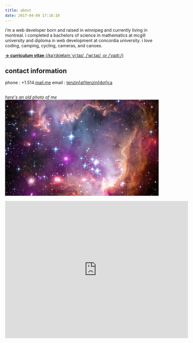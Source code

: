 ```yaml
---
title: about
date: 2017-04-09 17:16:10
---
```


i'm a web developer born and raised in winnipeg and currently living in montreal.  i completed a bachelors of science in mathematics at mcgill university and diploma in web development at concordia university. i love coding, camping, cycling, cameras, and canoes.

<!-- CV -->

[**→ curriculum vitae** (/kəˈrɪkjᵿləm ˈviːtaɪ/, /ˈwiːtaɪ/, or /ˈvaɪtiː/)](https://citizenofearth.github.io/tenzin.cv/)

<!-- /CV -->

<!-- CONTACT INFO -->

## contact information

phone : +1.514.<a href="mailto:tenzin@tenzin.ca">mail.me</a>
email : <a href="mailto:tenzin@tenzin.ca">tenzin[at]tenzin[dot]ca</a>

<!-- /CONTACT INFO -->

<!-- PROFILE PIC -->

<br>_here's an old photo of me_
![alt text](../images/me.png "an old photo of me")

<!-- /PROFILE PIC -->

<!-- GOOGLE MAPS -->
<iframe src="https://www.google.com/maps/embed?pb=!1m18!1m12!1m3!1d178791.72095790613!2d-73.87038248421172!3d45.55795644727512!2m3!1f0!2f0!3f0!3m2!1i1024!2i768!4f13.1!3m3!1m2!1s0x4cc91a541c64b70d%3A0x654e3138211fefef!2sMontreal%2C%20QC!5e0!3m2!1sen!2sca!4v1611951046629!5m2!1sen!2sca" width="600" height="450" frameborder="0" style="border:0;" allowfullscreen="" aria-hidden="false" tabindex="0"></iframe>
<!-- /GOOGLE MAPS -->
